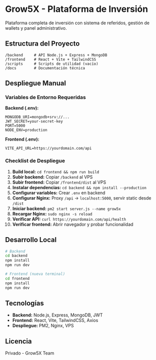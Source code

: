 # Grow5X - Plataforma de Inversión

Plataforma completa de inversión con sistema de referidos, gestión de wallets y panel administrativo.

## Estructura del Proyecto

```
/backend     # API Node.js + Express + MongoDB
/frontend    # React + Vite + TailwindCSS
/scripts     # Scripts de utilidad (vacío)
/docs        # Documentación técnica
```

## Despliegue Manual

### Variables de Entorno Requeridas

**Backend (.env):**
```
MONGODB_URI=mongodb+srv://...
JWT_SECRET=your-secret-key
PORT=5000
NODE_ENV=production
```

**Frontend (.env):**
```
VITE_API_URL=https://yourdomain.com/api
```

### Checklist de Despliegue

1. **Build local:** `cd frontend && npm run build`
2. **Subir backend:** Copiar `/backend` al VPS
3. **Subir frontend:** Copiar `/frontend/dist` al VPS
4. **Instalar dependencias:** `cd backend && npm install --production`
5. **Configurar variables:** Crear `.env` en backend
6. **Configurar Nginx:** Proxy `/api` → `localhost:5000`, servir static desde `/dist`
7. **Iniciar backend:** `pm2 start server.js --name grow5x`
8. **Recargar Nginx:** `sudo nginx -s reload`
9. **Verificar API:** `curl https://yourdomain.com/api/health`
10. **Verificar frontend:** Abrir navegador y probar funcionalidad

## Desarrollo Local

```bash
# Backend
cd backend
npm install
npm run dev

# Frontend (nueva terminal)
cd frontend
npm install
npm run dev
```

## Tecnologías

- **Backend:** Node.js, Express, MongoDB, JWT
- **Frontend:** React, Vite, TailwindCSS, Axios
- **Despliegue:** PM2, Nginx, VPS

## Licencia

Privado - Grow5X Team